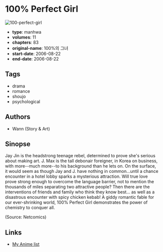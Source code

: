 # 100% Perfect Girl

![100-perfect-girl](https://cdn.myanimelist.net/images/manga/5/30107.jpg)

-   **type**: manhwa
-   **volumes**: 11
-   **chapters**: 83
-   **original-name**: 100%의 그녀
-   **start-date**: 2006-08-22
-   **end-date**: 2006-08-22

## Tags

-   drama
-   romance
-   shoujo
-   psychological

## Authors

-   Wann (Story & Art)

## Sinopse

Jay Jin is the headstrong teenage rebel, determined to prove she's serious about making art. J. Max is the tall debonair foreigner, in Korea on business, with more--much more--to his background than he lets on. On the surface, it would seem as though Jay and J. have nothing in common...until a chance encounter in a hotel lobby sparks a mysterious attraction. Will true love prove strong enough to overcome the language barrier, not to mention the thousands of miles separating two attractive people? Then there are the interventions of friends and family who think they know best... as well as a disastrous encounter with spicy chicken kebab! A giddy romantic fable for our ever-shrinking world, 100% Perfect Girl demonstrates the power of chemistry to conquer all.

(Source: Netcomics)

## Links

-   [My Anime list](https://myanimelist.net/manga/1402/100_Perfect_Girl)

